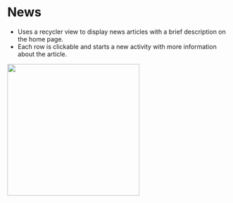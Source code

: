 # News

* Uses a recycler view to display news articles with a brief description on the home page.
* Each row is clickable and starts a new activity with more information about the article.

<img src="news_preview.gif" width="300">
